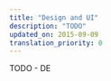 ```yaml
---
title: "Design and UI"
description: "TODO"
updated_on: 2015-09-09
translation_priority: 0
---
```


<p class="intro">
  TODO - DE
</p>
